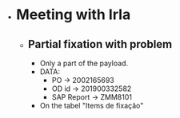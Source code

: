 - # Meeting with Irla
	- ## Partial fixation with problem
		- Only a part of the payload.
		- DATA:
			- PO -> 2002165693
			- OD id -> 201900332582
			- SAP Report -> ZMM8101
		- On the tabel "Items de fixação"